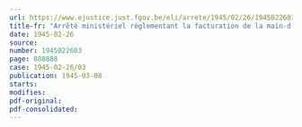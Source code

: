 ```yaml
---
url: https://www.ejustice.just.fgov.be/eli/arrete/1945/02/26/1945022603/justel
title-fr: "Arrêté ministériel réglementant la facturation de la main-d'oeuvre pour les travaux en régie (abrogé par AM 26-02-1945, art. 9)"
date: 1945-02-26
source:
number: 1945022603
page: 888888
case: 1945-02-26/03
publication: 1945-03-08
starts:
modifies:
pdf-original:
pdf-consolidated:
---
```


